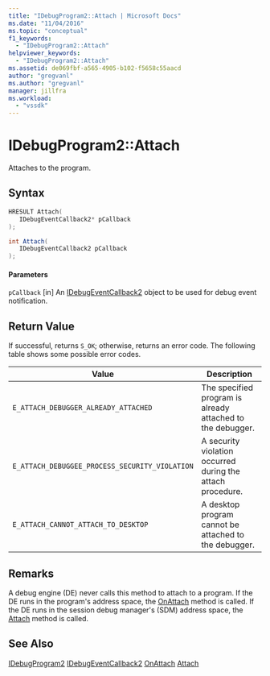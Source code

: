 ```yaml
---
title: "IDebugProgram2::Attach | Microsoft Docs"
ms.date: "11/04/2016"
ms.topic: "conceptual"
f1_keywords:
  - "IDebugProgram2::Attach"
helpviewer_keywords:
  - "IDebugProgram2::Attach"
ms.assetid: de069fbf-a565-4905-b102-f5658c55aacd
author: "gregvanl"
ms.author: "gregvanl"
manager: jillfra
ms.workload:
  - "vssdk"
---
```

# IDebugProgram2::Attach
Attaches to the program.

## Syntax

```cpp
HRESULT Attach( 
   IDebugEventCallback2* pCallback
);
```

```csharp
int Attach( 
   IDebugEventCallback2 pCallback
);
```

#### Parameters
 `pCallback`
 [in] An [IDebugEventCallback2](../../../extensibility/debugger/reference/idebugeventcallback2.md) object to be used for debug event notification.

## Return Value
 If successful, returns `S_OK`; otherwise, returns an error code. The following table shows some possible error codes.

|Value|Description|
|-----------|-----------------|
|`E_ATTACH_DEBUGGER_ALREADY_ATTACHED`|The specified program is already attached to the debugger.|
|`E_ATTACH_DEBUGGEE_PROCESS_SECURITY_VIOLATION`|A security violation occurred during the attach procedure.|
|`E_ATTACH_CANNOT_ATTACH_TO_DESKTOP`|A desktop program cannot be attached to the debugger.|

## Remarks
 A debug engine (DE) never calls this method to attach to a program. If the DE runs in the program's address space, the [OnAttach](../../../extensibility/debugger/reference/idebugprogramnodeattach2-onattach.md) method is called. If the DE runs in the session debug manager's (SDM) address space, the [Attach](../../../extensibility/debugger/reference/idebugengine2-attach.md) method is called.

## See Also
 [IDebugProgram2](../../../extensibility/debugger/reference/idebugprogram2.md)
 [IDebugEventCallback2](../../../extensibility/debugger/reference/idebugeventcallback2.md)
 [OnAttach](../../../extensibility/debugger/reference/idebugprogramnodeattach2-onattach.md)
 [Attach](../../../extensibility/debugger/reference/idebugengine2-attach.md)